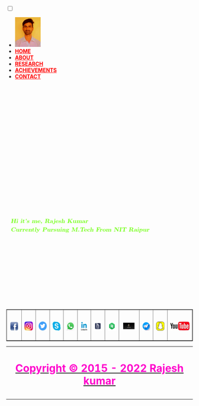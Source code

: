 <html lang="en">
<head>
<meta charset="UTF-8">
<meta name="viewport" content="width=device-width, initial-scale=1.0">
<link rel="stylesheet" href="https://cdnjs.cloudflare.com/ajax/libs/font-awesome/5.15.1/css/all.min.css"integrity="sha512+4zCK9k+qNFUR5X+cKL9EIR+ZOhtIloNl9GIKS57V1MyNsYpYcUrUeQc9vNfzsWfV28IaLL3i96P9sdNyeRssA==" crossorigin="anonymous" />
<link rel="stylesheet" href="./style.css">
<title>Rajesh Kumar</title>
</head>
<body background="./bgnew.jpg" height="100%" weidth="100%"> 
<nav class="navbar">
<div class="navbar-container container">
<input type="checkbox">
<div class="hamburger-lines">
<span class="line line1"></span>
<span class="line line2"></span>
<span class="line line3"></span>
</div>
<ul class="menu-items">
<li><a><img src="./rajeshkr.jpg"alt="Rajesh Pic" Height="80" widhth="70" /><!-- Rajesh kumar--></a></li>
<li><a href="./rajesh.html" style="color:red"><b>HOME</b></a></li>
<li><a href="./about.html" style="color:red"><b>ABOUT</b></a></li>
<li><a href="./research.html" style="color:red"><b>RESEARCH</b></a></li>
<li><a href="./achievements.html" style="color:red"><b>ACHIEVEMENTS</b></a></li>
<li><a href="./contact.html" style="color:red"><b>CONTACT</b></a></li>
</ul>
<!--<a style="color:red" align="left"> <h1 class="logo"> <img src="./rajeshkr.jpg"alt="Rajesh Pic" Height="150" widhth="140" /><!-- Rajesh kumar</h1></a>-->
</div>
</nav>
<!-- ######################################################## -->
<script src="https://ajax.googleapis.com/ajax/libs/jquery/3.3.1/jquery.min.js"></script>
<script>
$(document).ready(function(){
// Add smooth scrolling to all links
    $("a").on('click', function(event) {// Make sure this.hash has a value before overriding default behavior
    if (this.hash !== "") {
      // Prevent default anchor click behavior
      event.preventDefault();

      // Store hash
      var hash = this.hash;

      // Using jQuery's animate() method to add smooth page scroll
      // The optional number (800) specifies the number of milliseconds it takes to scroll to the specified area
      $('html, body').animate({
        scrollTop: $(hash).offset().top
      }, 800, function(){

        // Add hash (#) to URL when done scrolling (default click behavior)
        window.location.hash = hash;
      });
    } // End if
  });
});
</script>
<br /><br /><br /><br /><br /><br /><br /><br /><br /><br /><br /><br /><br />
<div id="marquee1" align="center">
<marquee behavior="alternate" onmouseover="this.stop();" onmouseout="this.start();">
<br /><br /><br /><br /><br /><br /><br />
<a align="center" style="color:#FF0000;><i><b color="green"> <font face="Latin Modern Roman Slanted" size=3"><b style="color:#66FF00;">Hi it's me, Rajesh Kumar </b><br /><b style="color:#66FF00;">Currently Pursuing M.Tech From NIT Raipur</b></font></b></i></a>
</marquee>
</div>
<br /><br /><br /><br /><br /><br /><br /><br /><br /><br /><br />
<div align="center">
 <table border="1" width="25%" align="center">
<tbody> 
<tr align="center">
<td><a href="https://www.facebook.com/profile.php?id=100037947527727"><u><h2 style="color:red;"><!Facebook><img src="./fb.jpg" Height="25" widhth="25"></h2></u></a></td>
<td><a href="https://www.instagram.com/iiit_champion/"> <h2  style="color:red;"><!Instagram> <img src="./insta.jpg" Height="25" widhth="25"></h2></a></td>
<td><a href="https://twitter.com/Champion_Rajesh/"><u><h2  style="color:red;"><!Twiter><img src="./twitter.png" Height="25" widhth="25"></h2></u></a></td>
<td><a href="https://join.skype.com/invite/YJUXXUeSumjU"><u><h2  style="color:red;"><!Skype><img src="./skype.jpg" Height="25" widhth="25"></h2></u></a></td>
<td><a href="https://wa.me/+918259952348"><u><h2 style="color:red;"><!WhatsApp><img src="./whatsapp.jpg" Height="25" widhth="25"></h2></u></a></td>
<td><a href="https://www.linkedin.com/in/rajesh-kumar-2021bb14b"><u><h2 style="color:red;"><!LinkedIn><img src="./ld.jpg" Height="25" widhth="25"></h2></u></a></td>
<td><a href="http://www.hackerearth.com/@rajesh2243"><u><h2 style="color:red;"><!HackerEarth><img src="./he.png" Height="25" widhth="25"></h2></u></a></td>
<td><a href="https://www.hackerrank.com/iiitchamp"><u><h2 style="color:red;"><!HackerRank><img src="./HR.png" Height="25" widhth="25"></h2></u></a></td>
<td><a href="https://leetcode.com/iiit_champion/"><u><h2 style="color:red;"><!LeetCode><img src="./lc.png" Height="25" widhth="25"></h2></u></a></td>
<td><a href="https://wa.me/+918259952348"><u><h2 style="color:red;"><!Telegram><img src="./telegram.jpg" Height="25" widhth="25"></h2></u></a></td>
<td><a href="https://wa.me/+918259952348"><u><h2 style="color:red;"><!Snapchat><img src="./snapchat.jpg" Height="25" widhth="25"></h2></u></a></td>
<td><a href="https://www.youtube.com/channel/UCV5OvrXG7Pd6h2O-TOfrh5Q?view_as=subscriber"><u><h2 style="color:red;"><!YouTube><img src="./youtube.jpg" Height="25" widhth="25"></h2></u></a>
</td>
</tr>
</tbody>
</table>
</div>
<table width="100%" border="0"align="center" >
<tr >
<td colspan="100%">
<h1><a href="./rajesh.html"><p style="color:#FF00CC;" align="center" class="mute">Copyright &copy; 2015 - 2022  Rajesh kumar</p></a></h1>
</td>
</tr>
</tbody>
</table> 
</body>
</html>
